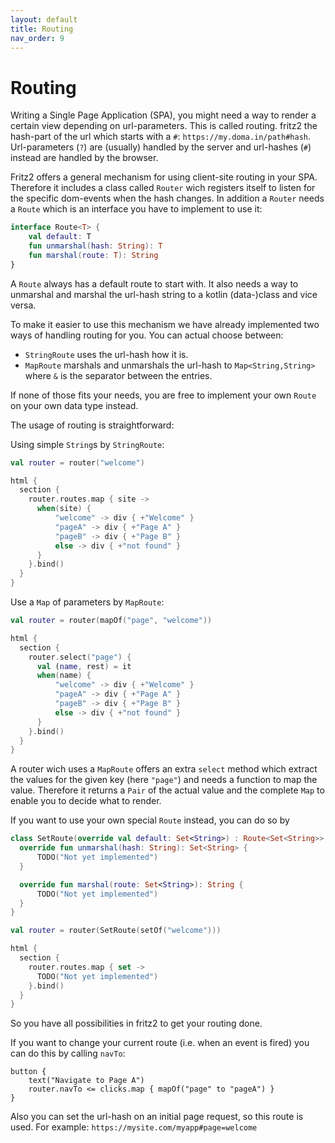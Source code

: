 ```yaml
---
layout: default
title: Routing
nav_order: 9
---
```

# Routing

Writing a Single Page Application (SPA), you might need a way to render a certain view depending on url-parameters. This is called routing. 
fritz2 the hash-part of the url which starts with a `#`: `https://my.doma.in/path#hash`. 
Url-parameters (`?`) are (usually) handled by the server and url-hashes (`#`) instead are handled by the browser.

Fritz2 offers a general mechanism for using client-site routing in your SPA. Therefore it includes a class called `Router` wich registers itself to listen for the specific dom-events when the hash changes. In addition a `Router` needs a `Route` which is an interface you have to implement to use it:
```kotlin
interface Route<T> {
    val default: T
    fun unmarshal(hash: String): T
    fun marshal(route: T): String
}
```
A `Route` always has a default route to start with. It also needs a way to unmarshal and marshal the url-hash string to a kotlin (data-)class and vice versa.

To make it easier to use this mechanism we have already implemented two ways of handling routing for you. You can actual choose between:
* `StringRoute` uses the url-hash how it is.
* `MapRoute` marshals and unmarshals the url-hash to `Map<String,String>` where `&` is the separator between the entries.

If none of those fits your needs, you are free to implement your own `Route` on your own data type instead.

The usage of routing is straightforward:

Using simple `String`s by `StringRoute`:
```kotlin
val router = router("welcome")

html {
  section {
    router.routes.map { site ->
      when(site) {
          "welcome" -> div { +"Welcome" }
          "pageA" -> div { +"Page A" }
          "pageB" -> div { +"Page B" }
          else -> div { +"not found" }
      }
    }.bind()
  }
}       
```

Use a `Map` of parameters by `MapRoute`:
```kotlin
val router = router(mapOf("page", "welcome"))

html {
  section {
    router.select("page") {
      val (name, rest) = it
      when(name) {
          "welcome" -> div { +"Welcome" }
          "pageA" -> div { +"Page A" }
          "pageB" -> div { +"Page B" }
          else -> div { +"not found" }
      }
    }.bind()
  }
}       
```
A router wich uses a `MapRoute` offers an extra `select` method which extract the values for the given key (here `"page"`) and needs a function to map the value. Therefore it returns a `Pair` of the actual value and the complete `Map` to enable you to decide what to render.

If you want to use your own special `Route` instead, you can do so by
```kotlin
class SetRoute(override val default: Set<String>) : Route<Set<String>> {
  override fun unmarshal(hash: String): Set<String> {
      TODO("Not yet implemented")
  }

  override fun marshal(route: Set<String>): String {
      TODO("Not yet implemented")
  }
}

val router = router(SetRoute(setOf("welcome")))

html {
  section {
    router.routes.map { set ->
      TODO("Not yet implemented")
    }.bind()
  }
}  
```
So you have all possibilities in fritz2 to get your routing done.

If you want to change your current route (i.e. when an event is fired) you can do this by calling `navTo`: 
```
button {
    text("Navigate to Page A")
    router.navTo <= clicks.map { mapOf("page" to "pageA") }
}
```
Also you can set the url-hash on an initial page request, so this route is used.
For example: `https://mysite.com/myapp#page=welcome`